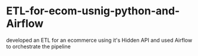# ETL-for-ecom-usnig-python-and-Airflow
developed an ETL for an ecommerce using it's Hidden API and used Airflow to orchestrate the pipeline
